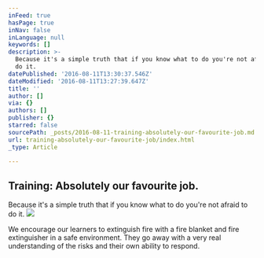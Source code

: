 ```yaml
---
inFeed: true
hasPage: true
inNav: false
inLanguage: null
keywords: []
description: >-
  Because it's a simple truth that if you know what to do you're not afraid to
  do it. 
datePublished: '2016-08-11T13:30:37.546Z'
dateModified: '2016-08-11T13:27:39.647Z'
title: ''
author: []
via: {}
authors: []
publisher: {}
starred: false
sourcePath: _posts/2016-08-11-training-absolutely-our-favourite-job.md
url: training-absolutely-our-favourite-job/index.html
_type: Article

---
```

## Training: Absolutely our favourite job. 

Because it's a simple truth that if you know what to do you're not afraid to do it. ![](https://the-grid-user-content.s3-us-west-2.amazonaws.com/dead5c44-5802-4e98-ba61-2497c5d6d334.jpg)

We encourage our learners to extinguish fire with a fire blanket and fire extinguisher in a safe environment. They go away with a very real understanding of the risks and their own ability to respond.